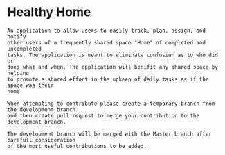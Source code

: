 # Healthy Home


	An application to allow users to easily track, plan, assign, and notify 
	other users of a frequently shared space "Home" of completed and uncompleted 
	tasks. The application is meant to eliminate confusion as to who did or
	does what and when. The application will benifit any shared space by helping
	to promote a shared effort in the upkeep of daily tasks as if the space was their
	home.
	
	When attempting to contribute please create a temporary branch from the development branch
	and then create pull request to merge your contribution to the development branch.
	
	The development branch will be merged with the Master branch after carefull consideration 
	of the most useful contributions to be added.

